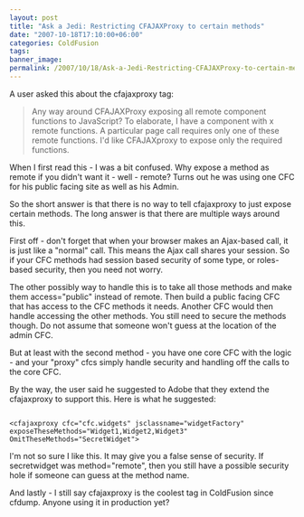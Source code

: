 ```yaml
---
layout: post
title: "Ask a Jedi: Restricting CFAJAXProxy to certain methods"
date: "2007-10-18T17:10:00+06:00"
categories: ColdFusion 
tags: 
banner_image: 
permalink: /2007/10/18/Ask-a-Jedi-Restricting-CFAJAXProxy-to-certain-methods
---
```


A user asked this about the cfajaxproxy tag:

<blockquote>
Any way around CFAJAXProxy exposing all remote component functions to JavaScript? To elaborate, I have a component with x remote functions. A particular page call requires only one of these remote functions. I'd like CFAJAXproxy to expose only the required functions. 
</blockquote>

When I first read this - I was a bit confused. Why expose a method as remote if you didn't want it - well - remote? Turns out he was using one CFC for his public facing site as well as his Admin. 

So the short answer is that there is no way to tell cfajaxproxy to just expose certain methods. The long answer is that there are multiple ways around this.

First off - don't forget that when your browser makes an Ajax-based call, it is just like a "normal" call. This means the Ajax call shares your session. So if your CFC methods had session based security of some type, or roles-based security, then you need not worry. 

The other possibly way to handle this is to take all those methods and make them access="public" instead of remote. Then build a public facing CFC that has access to the CFC methods it needs. Another CFC would then handle accessing the other methods. You still need to secure the methods though. Do not assume that someone won't guess at the location of the admin CFC.

But at least with the second method - you have one core CFC with the logic - and your "proxy" cfcs simply handle security and handling off the calls to the core CFC.

By the way, the user said he suggested to Adobe that they extend the cfajaxproxy to support this. Here is what he suggested:

<code>
&lt;cfajaxproxy cfc="cfc.widgets" jsclassname="widgetFactory" exposeTheseMethods="Widget1,Widget2,Widget3" OmitTheseMethods="SecretWidget"&gt; 
</code>

I'm not so sure I like this. It may give you a false sense of security. If secretwidget was method="remote", then you still have a possible security hole if someone can guess at the method name. 

And lastly - I still say cfajaxproxy is the coolest tag in ColdFusion since cfdump. Anyone using it in production yet?